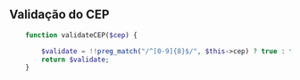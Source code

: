 ## Validação do CEP
```php
    function validateCEP($cep) {

        $validate = !!preg_match("/^[0-9]{8}$/", $this->cep) ? true : false;
        return $validate;
    }
```
